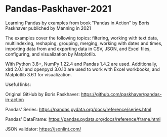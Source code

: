 # Pandas-Paskhaver-2021

Learning Pandas by examples from book "Pandas in Action" by Boris Paskhaver publiched by Manning in 2021

The examples cover the following topics: filtering, working with text data, multiindexing, reshaping, grouping, merging, working with dates and times, importing data from and exporting data in CSV, JSON, and Excel files, configuring, and visualization by Matplotlib.

With Python 3.8+, NumPy 1.22.4 and Pandas 1.4.2 are used. Additionally, xlrd 2.0.1 and openpyxl 3.0.10 are used to work with Excel workbooks, and Matplotlib 3.6.1 for visualization. 

Useful links:

Original GitHub by Boris Paskhaver:
https://github.com/paskhaver/pandas-in-action

Pandas' Series: 
https://pandas.pydata.org/docs/reference/series.html

Pandas' DataFrame:
https://pandas.pydata.org/docs/reference/frame.html

JSON validator:
https://jsonlint.com/
